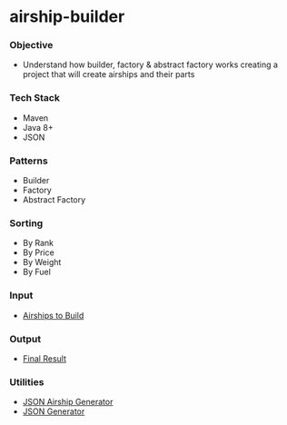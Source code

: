 # airship-builder

### Objective
- Understand how builder, factory & abstract factory works creating a project that will create airships and their parts

### Tech Stack
- Maven
- Java 8+
- JSON

### Patterns
- Builder
- Factory
- Abstract Factory

### Sorting
- By Rank
- By Price
- By Weight
- By Fuel

### Input
- [Airships to Build](https://github.com/janvmusic/airship-builder/blob/master/src/main/resources/json/airship_examples.json)

### Output
- [Final Result](https://github.com/janvmusic/airship-builder/blob/master/src/main/resources/results/output.txt)

### Utilities
- [JSON Airship Generator](https://github.com/janvmusic/airship-builder/blob/master/src/main/resources/seeds/json_generator.json)
- [JSON Generator](json-generator.com)
